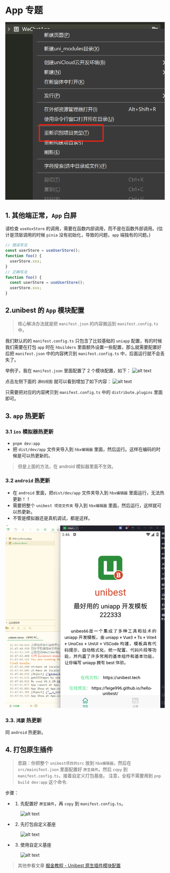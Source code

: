 # App 专题

![alt text](./assets/11-22.png)

## 1. 其他端正常，`App` 白屏

请检查 `useXxxStore` 的调用，需要在函数内部调用，而不是在函数外部调用。(估计是顶层调用的时候 `pinia` 没有初始化，导致的问题，`app` 端独有的问题。)

```ts
// 错误写法
const userStore = useUserStore();
function foo() {
  userStore.xxx;
}
// 正确写法
function foo() {
  const userStore = useUserStore();
  userStore.xxx;
}
```

## 2.unibest 的 `App` 模块配置

> 核心解决办法就是把 `manifest.json` 的内容搬运到 `manifest.config.ts` 中。

我们默认的的 `manifest.config.ts` 只包含了比较基础的 `uniapp` 配置，有的时候我们需要在打包 `app` 时在 `hbuilderx` 里面额外设置一些配置，那么就需要配置好后把 `manifest.json` 中的内容拷贝到 `manifest.config.ts` 中，后面运行就不会丢失了。

举例子，我在 `manifest.json` 里面配置了 2 个模块配置，如下：
![alt text](image-18.png)

点击左侧下面的 `源码视图` 就可以看到增加了如下内容：
![alt text](image-18-2.png)

只需要把对应的内容拷贝到 `manifest.config.ts` 中的 `distribute.plugins` 里面即可。

## 3. `app` 热更新

### 3.1 `ios` 模拟器热更新

- `pnpm dev:app`
- 把 `dist/dev/app` 文件夹导入到 `hbx编辑器` 里面，然后运行。这样在编码的时候是可以热更新的。

> 但是上面的方法，在 android 模拟器里面不生效。

### 3.2 `android` 热更新

- 在 `android` 里面，把`dist/dev/app` 文件夹导入到 `hbx编辑器` 里面运行，无法热更新！！
- 需要把整个 `unibest 项目文件夹` 导入到 `hbx编辑器` 里面，然后运行，这样就可以热更新。
- 不管是模拟器还是真机调试，都是这样。

![alt text](./assets/11-23.png)

### 3.3. `鸿蒙` 热更新

同 `android` 热更新。

## 4. 打包原生插件

> 思路：你把整个 `unibest项目的src` 放到 `hbx编辑器`，然后在 `src/mainifest.json` 里面配置好 `原生插件`。然后 `copy` 到`manifest.config.ts`，接着自定义打包基座。
> 注意，全程不需要用到 `pnp build dev:app` 这个命令.

步骤：

- 1. 先配置好 `原生插件`，再 `copy` 到 `manifest.config.ts`。

     ![alt text](18-app-1.png)

- 2. 先打包自定义基座

     ![alt text](18-app-2.png)

- 3. 使用自定义基座

     ![alt text](18-app-3.png)

> 其他参看文章 [掘金教程 - Unibest 原生插件模块配置](https://juejin.cn/post/7496807547447427081)
